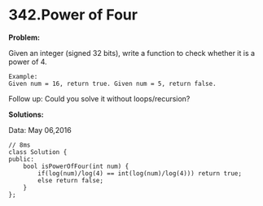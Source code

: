 # 342.Power of Four
**Problem:**

Given an integer (signed 32 bits), write a function to check whether it is a power of 4.

    Example:
    Given num = 16, return true. Given num = 5, return false.

Follow up: Could you solve it without loops/recursion?

**Solutions:**

Data: May 06,2016

    // 8ms
    class Solution {
    public:
        bool isPowerOfFour(int num) {
            if(log(num)/log(4) == int(log(num)/log(4))) return true;
            else return false;
        }
    };